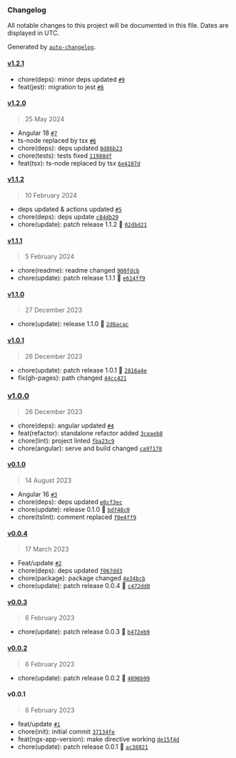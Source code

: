 ### Changelog

All notable changes to this project will be documented in this file. Dates are displayed in UTC.

Generated by [`auto-changelog`](https://github.com/CookPete/auto-changelog).

#### [v1.2.1](https://github.com/Celtian/ngx-app-version/compare/v1.2.0...v1.2.1)

- chore(deps): minor deps updated [`#9`](https://github.com/Celtian/ngx-app-version/pull/9)
- feat(jest): migration to jest [`#8`](https://github.com/Celtian/ngx-app-version/pull/8)

#### [v1.2.0](https://github.com/Celtian/ngx-app-version/compare/v1.1.2...v1.2.0)

> 25 May 2024

- Angular 18 [`#7`](https://github.com/Celtian/ngx-app-version/pull/7)
- ts-node replaced by tsx [`#6`](https://github.com/Celtian/ngx-app-version/pull/6)
- chore(deps): deps updated [`8d86b23`](https://github.com/Celtian/ngx-app-version/commit/8d86b230487e260a352bc39ddc9a98ec30db5fd4)
- chore(tests): tests fixed [`11988df`](https://github.com/Celtian/ngx-app-version/commit/11988dfb2a7362a193dd1a0e8e986c4d6d96170e)
- feat(tsx): ts-node replaced by tsx [`6e4107d`](https://github.com/Celtian/ngx-app-version/commit/6e4107dad21743e66de7cd44cf78d5c3d99c3532)

#### [v1.1.2](https://github.com/Celtian/ngx-app-version/compare/v1.1.1...v1.1.2)

> 10 February 2024

- deps updated & actions updated [`#5`](https://github.com/Celtian/ngx-app-version/pull/5)
- chore(deps): deps update [`c84db29`](https://github.com/Celtian/ngx-app-version/commit/c84db294ef8e279048063ffe730a1c85b84de592)
- chore(update): patch release 1.1.2 🐛 [`02dbd21`](https://github.com/Celtian/ngx-app-version/commit/02dbd214d38a65f512806feaab727819d326bb2e)

#### [v1.1.1](https://github.com/Celtian/ngx-app-version/compare/v1.1.0...v1.1.1)

> 5 February 2024

- chore(readme): readme changed [`900fdcb`](https://github.com/Celtian/ngx-app-version/commit/900fdcb267753ab4abdc1becaafac9633b4ba239)
- chore(update): patch release 1.1.1 🐛 [`e614ff9`](https://github.com/Celtian/ngx-app-version/commit/e614ff978c6f1895f8df09c491a99ce1d618525f)

#### [v1.1.0](https://github.com/Celtian/ngx-app-version/compare/v1.0.1...v1.1.0)

> 27 December 2023

- chore(update): release 1.1.0 🚀 [`2d6acac`](https://github.com/Celtian/ngx-app-version/commit/2d6acacc1b1ea3b1de0b7e9b13deaa4bb981cbec)

#### [v1.0.1](https://github.com/Celtian/ngx-app-version/compare/v1.0.0...v1.0.1)

> 26 December 2023

- chore(update): patch release 1.0.1 🐛 [`2816a4e`](https://github.com/Celtian/ngx-app-version/commit/2816a4e3167cf07460c4d6f4d67f502c9a520c45)
- fix(gh-pages): path changed [`44cc421`](https://github.com/Celtian/ngx-app-version/commit/44cc421cbffbb5eb688851961ea65038029f7e04)

### [v1.0.0](https://github.com/Celtian/ngx-app-version/compare/v0.1.0...v1.0.0)

> 26 December 2023

- chore(deps): angular updated [`#4`](https://github.com/Celtian/ngx-app-version/pull/4)
- feat(refactor): standalone refactor added [`3ceaeb8`](https://github.com/Celtian/ngx-app-version/commit/3ceaeb89c9281e2572f613ab1bdf77f95a90ba61)
- chore(lint): project linted [`fba23c9`](https://github.com/Celtian/ngx-app-version/commit/fba23c9fd6c172cc3b2278a1223c41e25447326d)
- chore(angular): serve and build changed [`ca97178`](https://github.com/Celtian/ngx-app-version/commit/ca9717831845e4df6c559f6cb343bb8ef23348f7)

#### [v0.1.0](https://github.com/Celtian/ngx-app-version/compare/v0.0.4...v0.1.0)

> 14 August 2023

- Angular 16 [`#3`](https://github.com/Celtian/ngx-app-version/pull/3)
- chore(deps): deps updated [`e8cf3ec`](https://github.com/Celtian/ngx-app-version/commit/e8cf3ec7ebcc33e21517e1474221be03a04013c7)
- chore(update): release 0.1.0 🚀 [`bdf48c0`](https://github.com/Celtian/ngx-app-version/commit/bdf48c0c59f77fc11311af14f9a9184dffeac366)
- chore(tslint): comment replaced [`f0e4ff9`](https://github.com/Celtian/ngx-app-version/commit/f0e4ff933d8294bf220c29462e2e230187c1692a)

#### [v0.0.4](https://github.com/Celtian/ngx-app-version/compare/v0.0.3...v0.0.4)

> 17 March 2023

- Feat/update [`#2`](https://github.com/Celtian/ngx-app-version/pull/2)
- chore(deps): deps updated [`f067dd3`](https://github.com/Celtian/ngx-app-version/commit/f067dd3dd18c3161305651f45bb6a86b6076fb76)
- chore(package): package changed [`4e34bcb`](https://github.com/Celtian/ngx-app-version/commit/4e34bcbdf962400ff64d2197607e9ffddc9a8090)
- chore(update): patch release 0.0.4 🐛 [`c472dd0`](https://github.com/Celtian/ngx-app-version/commit/c472dd0984e80bd1d86b585c4d02aa5bef68b53f)

#### [v0.0.3](https://github.com/Celtian/ngx-app-version/compare/v0.0.2...v0.0.3)

> 6 February 2023

- chore(update): patch release 0.0.3 🐛 [`b472eb9`](https://github.com/Celtian/ngx-app-version/commit/b472eb9f2e60b9e8e9d5fff7979b41e56709dcec)

#### [v0.0.2](https://github.com/Celtian/ngx-app-version/compare/v0.0.1...v0.0.2)

> 6 February 2023

- chore(update): patch release 0.0.2 🐛 [`4096b99`](https://github.com/Celtian/ngx-app-version/commit/4096b99b1bab6f1b7bee82a91b663633a71bd812)

#### v0.0.1

> 6 February 2023

- feat/update [`#1`](https://github.com/Celtian/ngx-app-version/pull/1)
- chore(init): initial commit [`37134fe`](https://github.com/Celtian/ngx-app-version/commit/37134fe06f59d4e4e5ef7ee5cf10d3b2a4149f28)
- feat(ngx-app-version): make directive working [`de15f4d`](https://github.com/Celtian/ngx-app-version/commit/de15f4d0686f6caf1f566a453447080e0d49ef49)
- chore(update): patch release 0.0.1 🐛 [`ac38821`](https://github.com/Celtian/ngx-app-version/commit/ac38821e57e3085a64a7cdda644cd6c6cf482757)
